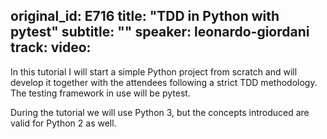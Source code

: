 original_id: E716
title: "TDD in Python with pytest"
subtitle: ""
speaker: leonardo-giordani
track: 
video:
---
In this tutorial I will start a simple Python project from scratch and will develop it together with the attendees following a strict TDD methodology. The testing framework in use will be pytest.

During the tutorial we will use Python 3, but the concepts introduced are valid for Python 2 as well.